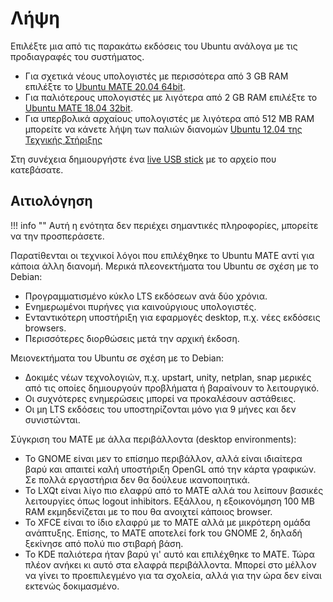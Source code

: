 # Λήψη

Επιλέξτε μια από τις παρακάτω εκδόσεις του Ubuntu ανάλογα με τις προδιαγραφές
του συστήματος.

- Για σχετικά νέους υπολογιστές με περισσότερα από 3 GB RAM επιλέξτε το [Ubuntu
  MATE 20.04
  64bit](http://cdimage.ubuntu.com/ubuntu-mate/releases/20.04/release/ubuntu-mate-20.04.3-desktop-amd64.iso).
- Για παλιότερους υπολογιστές με λιγότερα από 2 GB RAM επιλέξτε το [Ubuntu MATE
  18.04
  32bit](http://cdimage.ubuntu.com/ubuntu-mate/releases/18.04/release/ubuntu-mate-18.04.5-desktop-i386.iso).
- Για υπερβολικά αρχαίους υπολογιστές με λιγότερα από 512 MB RAM μπορείτε να
  κάνετε λήψη των παλιών διανομών [Ubuntu 12.04 της Τεχνικής
  Στήριξης](https://ts.sch.gr/repo/livecd/12.04)

Στη συνέχεια δημιουργήστε ένα [live USB stick](liveusb.md) με το αρχείο που
κατεβάσατε.

## Αιτιολόγηση

!!! info ""
    Αυτή η ενότητα δεν περιέχει σημαντικές πληροφορίες, μπορείτε να την
    προσπεράσετε.

Παρατίθενται οι τεχνικοί λόγοι που επιλέχθηκε το Ubuntu MATE αντί για κάποια
άλλη διανομή. Μερικά πλεονεκτήματα του Ubuntu σε σχέση με το Debian:

- Προγραμματισμένο κύκλο LTS εκδόσεων ανά δύο χρόνια.
- Ενημερωμένοι πυρήνες για καινούργιους υπολογιστές.
- Ενταντικότερη υποστήριξη για εφαρμογές desktop, π.χ. νέες εκδόσεις browsers.
- Περισσότερες διορθώσεις μετά την αρχική έκδοση.

Μειονεκτήματα του Ubuntu σε σχέση με το Debian:

- Δοκιμές νέων τεχνολογιών, π.χ. upstart, unity, netplan, snap μερικές από τις
  οποίες δημιουργούν προβλήματα ή βαραίνουν το λειτουργικό.
- Οι συχνότερες ενημερώσεις μπορεί να προκαλέσουν αστάθειες.
- Οι μη LTS εκδόσεις του υποστηρίζονται μόνο για 9 μήνες και δεν συνιστώνται.

Σύγκριση του MATE με άλλα περιβάλλοντα (desktop environments):

- Το GNOME είναι μεν το επίσημο περιβάλλον, αλλά είναι ιδιαίτερα βαρύ και
  απαιτεί καλή υποστήριξη OpenGL από την κάρτα γραφικών. Σε πολλά εργαστήρια
  δεν θα δούλευε ικανοποιητικά.
- Το LXQt είναι λίγο πιο ελαφρύ από το MATE αλλά του λείπουν βασικές
  λειτουργίες όπως logout inhibitors. Εξάλλου, η εξοικονόμηση 100 MB RAM
  εκμηδενίζεται με το που θα ανοιχτεί κάποιος browser.
- Το XFCE είναι το ίδιο ελαφρύ με το MATE αλλά με μικρότερη ομάδα ανάπτυξης.
  Επίσης, το MATE αποτελεί fork του GNOME 2, δηλαδή ξεκίνησε από πολύ πιο
  στιβαρή βάση.
- Το KDE παλιότερα ήταν βαρύ γι' αυτό και επιλέχθηκε το MATE. Τώρα πλέον ανήκει
  κι αυτό στα ελαφρά περιβάλλοντα. Μπορεί στο μέλλον να γίνει το προεπιλεγμένο
  για τα σχολεία, αλλά για την ώρα δεν είναι εκτενώς δοκιμασμένο.
